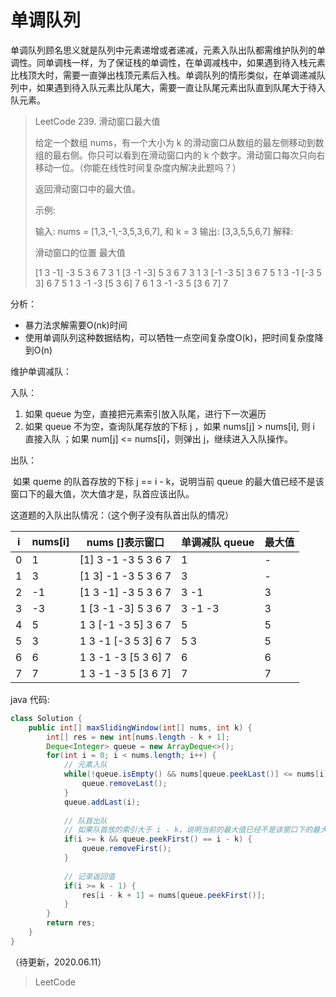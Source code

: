 # 单调队列

单调队列顾名思义就是队列中元素递增或者递减，元素入队出队都需维护队列的单调性。同单调栈一样，为了保证栈的单调性，在单调减栈中，如果遇到待入栈元素比栈顶大时，需要一直弹出栈顶元素后入栈。单调队列的情形类似，在单调递减队列中，如果遇到待入队元素比队尾大，需要一直让队尾元素出队直到队尾大于待入队元素。

> LeetCode 239. 滑动窗口最大值
>
> 给定一个数组 nums，有一个大小为 k 的滑动窗口从数组的最左侧移动到数组的最右侧。你只可以看到在滑动窗口内的 k 个数字。滑动窗口每次只向右移动一位。（你能在线性时间复杂度内解决此题吗？）
>
> 返回滑动窗口中的最大值。
>
> 示例:
>
> 输入: nums = [1,3,-1,-3,5,3,6,7], 和 k = 3
> 输出: [3,3,5,5,6,7] 
> 解释: 
>
>   滑动窗口的位置                最大值
>
> [1  3  -1] -3  5  3  6  7       3
>  1 [3  -1  -3] 5  3  6  7       3
>  1  3 [-1  -3  5] 3  6  7       5
>  1  3  -1 [-3  5  3] 6  7       5
>  1  3  -1  -3 [5  3  6] 7       6
>  1  3  -1  -3  5 [3  6  7]      7

分析：

* 暴力法求解需要O(nk)时间
* 使用单调队列这种数据结构，可以牺牲一点空间复杂度O(k)，把时间复杂度降到O(n)

维护单调减队：

入队：

1. 如果 queue 为空，直接把元素索引放入队尾，进行下一次遍历
2. 如果 queue 不为空，查询队尾存放的下标 j ，如果 nums[j] > nums[i], 则 i 直接入队 ；如果 num[j] <= nums[i]，则弹出 j，继续进入入队操作。

出队：

​      如果 queme 的队首存放的下标 j == i - k，说明当前 queue 的最大值已经不是该窗口下的最大值，次大值才是，队首应该出队。

这道题的入队出队情况：（这个例子没有队首出队的情况）

| i    | nums[i] | nums []表示窗口| 单调减队 queue | 最大值 |
| ---- | ------- | -------------------- | -------------- | ------ |
| 0    | 1       | [1] 3  -1 -3 5 3 6 7 | 1 | -      |
| 1    | 3       | [1 3]  -1 -3 5 3 6 7 | 3 | -      |
| 2    | -1      | [1 3  -1] -3 5 3 6 7 | 3 -1 | 3      |
| 3    | -3      | 1 [3  -1 -3] 5 3 6 7 | 3 -1 -3 | 3      |
| 4    | 5       | 1 3  [-1 -3 5] 3 6 7 | 5 | 5      |
| 5    | 3       | 1 3  -1 [-3 5 3] 6 7 | 5 3 | 5      |
| 6    | 6       | 1 3  -1 -3 [5 3 6] 7 | 6 | 6      |
| 7    | 7       | 1 3  -1 -3 5 [3 6 7] | 7 | 7      |

java 代码:

```java
class Solution {
    public int[] maxSlidingWindow(int[] nums, int k) {
        int[] res = new int[nums.length - k + 1];
        Deque<Integer> queue = new ArrayDeque<>();
        for(int i = 0; i < nums.length; i++) {
            // 元素入队
            while(!queue.isEmpty() && nums[queue.peekLast()] <= nums[i]) {
                queue.removeLast();
            }
            queue.addLast(i);
            
            // 队首出队
            // 如果队首放的索引大于 i - k，说明当前的最大值已经不是该窗口下的最大值，次大值才是
            if(i >= k && queue.peekFirst() == i - k) {
                queue.removeFirst();
            }
            
           	// 记录返回值
            if(i >= k - 1) {
                res[i - k + 1] = nums[queue.peekFirst()];
            }
        }
        return res;
    }
}
```

（待更新，2020.06.11）

> LeetCode